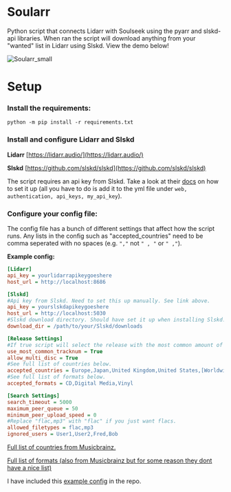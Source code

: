 # Soularr
Python script that connects Lidarr with Soulseek using the pyarr and slskd-api libraries. 
When ran the script will download anything from your "wanted" list in Lidarr using Slskd. View the demo below!

![Soularr_small](https://github.com/user-attachments/assets/15c47a82-ddf2-40e3-b143-2ad7f570730f)

# Setup

### Install the requirements:
```
python -m pip install -r requirements.txt
```

### Install and configure Lidarr and Slskd

**Lidarr**
[https://lidarr.audio/](https://lidarr.audio/)

**Slskd**
[https://github.com/slskd/slskd](https://github.com/slskd/slskd)

The script requires an api key from Slskd. Take a look at their [docs](https://github.com/slskd/slskd/blob/master/docs/config.md#authentication) on how to set it up (all you have to do is add it to the yml file under `web, authentication, api_keys, my_api_key`).

### Configure your config file:

The config file has a bunch of different settings that affect how the script runs. Any lists in the config such as "accepted_countries" need to be comma seperated with no spaces (e.g. `","` not `" , "` or `" ,"`).

**Example config:**

```ini
[Lidarr]
api_key = yourlidarrapikeygoeshere
host_url = http://localhost:8686

[Slskd]
#Api key from Slskd. Need to set this up manually. See link above.
api_key = yourslskdapikeygoeshere
host_url = http://localhost:5030
#Slskd download directory. Should have set it up when installing Slskd.
download_dir = /path/to/your/Slskd/downloads

[Release Settings]
#If true script will select the release with the most common amount of tracks out of all the releases.
use_most_common_tracknum = True
allow_multi_disc = True
#See full list of countries below.
accepted_countries = Europe,Japan,United Kingdom,United States,[Worldwide],Australia,Canada
#See full list of formats below.
accepted_formats = CD,Digital Media,Vinyl

[Search Settings]
search_timeout = 5000
maximum_peer_queue = 50
minimum_peer_upload_speed = 0
#Replace "flac,mp3" with "flac" if you just want flacs.
allowed_filetypes = flac,mp3
ignored_users = User1,User2,Fred,Bob
```

[Full list of countries from Musicbrainz.](https://musicbrainz.org/doc/Release/Country)

[Full list of formats (also from Musicbrainz but for some reason they dont have a nice list)](https://pastebin.com/raw/pzGVUgaE)



I have included this [example config](https://github.com/mrusse/soularr/blob/main/config.ini) in the repo.
